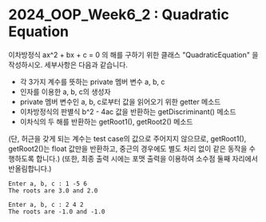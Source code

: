 # 2024_OOP_Week6_2 : Quadratic Equation

이차방정식 ax^2 + bx + c = 0 의 해를 구하기 위한 클래스 "QuadraticEquation" 을 작성하시오.
세부사항은 다음과 같습니다.
- 각 3가지 계수를 뜻하는 private 멤버 변수 a, b, c
- 인자를 이용한 a, b, c의 생성자
- private 멤버 변수인 a, b, c로부터 값을 읽어오기 위한 getter 메소드
- 이차방정식의 판별식 b^2 - 4ac 값을 반환하는 getDiscriminant() 메소드
- 이차식의 두 해를 반환하는 getRoot1(), getRoot2() 메소드

(단, 허근을 갖게 되는 계수는 test case의 값으로 주어지지 않으므로, getRoot1(), getRoot2()는 float 값만을 반환하고, 중근의 경우에도 별도 처리 없이 같은 동작을 수행하도록 합니다.)
(또한, 최종 출력 시에는 포맷 출력을 이용하여 소수점 둘째 자리에서 반올림합니다.)

```
Enter a, b, c : 1 -5 6
The roots are 3.0 and 2.0
```
```
Enter a, b, c : 2 4 2
The roots are -1.0 and -1.0
```
